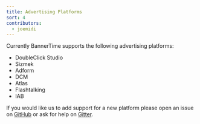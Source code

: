 ```yaml
---
title: Advertising Platforms
sort: 4
contributors:
  - joemidi
---
```


Currently BannerTime supports the following advertising platforms:

* DoubleClick Studio
* Sizmek
* Adform
* DCM
* Atlas
* Flashtalking
* IAB

If you would like us to add support for a new platform please open an issue on [GitHub](https://github.com/pyramidium/generator-bannertime/issues) or ask for help on [Gitter](https://gitter.im/pyramidium/generator-bannertime).
